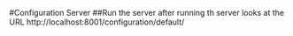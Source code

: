 #Configuration Server
##Run the server
after running th server looks at the URL
http://localhost:8001/configuration/default/


 